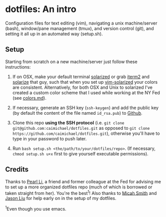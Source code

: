 # dotfiles: An intro

Configuration files for text editing (vim), navigating a unix machine/server (bash), window/pane management (tmux), and version control (git), and setting it all up in an automated way (setup.sh).

## Setup

Starting from scratch on a new machine/server just follow these instructions:

1. If on OSX, make your default terminal [solarized](https://github.com/tomislav/osx-terminal.app-colors-solarized) or grab [iterm2](https://www.iterm2.com) and [solarize](https://github.com/altercation/solarized/tree/master/iterm2-colors-solarized) that guy, such that when you set up [vim-solarized](https://github.com/altercation/vim-colors-solarized) your colors are consistent.
Alternatively, for both OSX and Unix to solarized I've created a custom color scheme that I used while working at the NY Fed (see [colors.md](https://github.com/caimichael/dotfiles/blob/master/colors.md)).

2. If necessary, generate an SSH key (`ssh-keygen`) and add the public key (by default the content of the file named `id_rsa.pub`) to [Github](https://github.com/settings/keys).

3. Clone this repo **using the SSH protocol** (i.e. `git clone git@github.com:caimichael/dotfiles.git` as opposed to `git clone https://github.com/caimichael/dotfiles.git`), otherwise you'll have to type in your password to push later.

4. Run `bash setup.sh <the/path/to/your/dotfiles/repo>`. (If necessary, `chmod setup.sh u+x` first to give yourself executable permissions).

## Credits

Thanks to [Pearl Li](https://github.com/pearlzli/dotfiles), a friend and former colleague at the Fed for advising me to set up a more organized dotfiles repo (much of which is borrowed or taken straight from her). You're the best<sup>1</sup>! Also thanks to [Micah Smith](https://github.com/micahjsmith/dotfiles) and [Jason Liu](https://github.com/jxnl/dots) for help early on in the setup of my dotfiles.


<sup>1</sup>Even though you use emacs.
